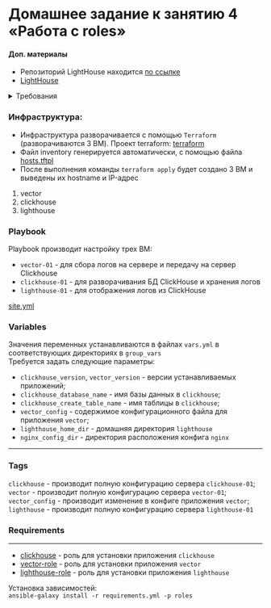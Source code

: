 # Домашнее задание к занятию 4 «Работа с roles»

#### Доп. материалы
- Репозиторий LightHouse находится [по ссылке](https://github.com/VKCOM/lighthouse)
- [LightHouse](https://youtu.be/ymlrNlaHzIY?t=929)

<details>
<summary>Требования</summary>

1. Создайте в старой версии playbook файл `requirements.yml` и заполните его содержимым:

   ```yaml
   ---
     - src: git@github.com:AlexeySetevoi/ansible-clickhouse.git
       scm: git
       version: "1.11.0"
       name: clickhouse 
   ```

2. При помощи `ansible-galaxy` скачайте себе эту роль.
3. Создайте новый каталог с ролью при помощи `ansible-galaxy role init vector-role`.
4. На основе tasks из старого playbook заполните новую role. Разнесите переменные между `vars` и `default`. 
5. Перенести нужные шаблоны конфигов в `templates`.
6. Опишите в `README.md` обе роли и их параметры. Пример качественной документации ansible role [по ссылке](https://github.com/cloudalchemy/ansible-prometheus).
7. Повторите шаги 3–6 для LightHouse. Помните, что одна роль должна настраивать один продукт.
8. Выложите все roles в репозитории. Проставьте теги, используя семантическую нумерацию. Добавьте roles в `requirements.yml` в playbook.
9. Переработайте playbook на использование roles. Не забудьте про зависимости LightHouse и возможности совмещения `roles` с `tasks`.
10. Выложите playbook в репозиторий.
11. В ответе дайте ссылки на оба репозитория с roles и одну ссылку на репозиторий с playbook.
</details>


### Инфраструктура:

* Инфраструктура разворачивается с помощью `Terraform` (разворачиваются 3 ВМ). Проект terraform: [terraform](https://github.com/filipp761/Netology-DevOps/tree/main/mnt-homeworks/08-ansible-03-yandex/terraform) 
* Файл inventory генерируется автоматически, с помощью файла [hosts.tftpl](hosts.tftpl)
* После выполнения команды `terraform apply` будет создано 3 ВМ и выведены их hostname и IP-адрес
1. vector
2. clickhouse
3. lighthouse

### Playbook
Playbook производит настройку трех ВМ:  
- `vector-01` - для сбора логов на сервере и передачу на сервер Сlickhouse
- `clickhouse-01` - для разворачивания БД ClickHouse и хранения логов
- `lighthouse-01` - для отображения логов из ClickHouse

[site.yml](https://github.com/filipp761/Netology-DevOps/blob/main/mnt-homeworks/08-ansible-04-role/playbook/terrafrom/ansible/site.yml)

### Variables
Значения переменных устанавливаются в файлах `vars.yml` в соответствующих директориях в `group_vars`  
Требуется задать следующие параметры:
- `clickhouse_version`, `vector_version` - версии устанавливаемых приложений;
- `clickhouse_database_name` - имя базы данных в `clickhouse`;
- `clickhouse_create_table_name` - имя таблицы в `clickhouse`;
- `vector_config` - содержимое конфигурационного файла для приложения `vector`;
- `lighthouse_home_dir` - домашняя директория `lighthouse` 
- `nginx_config_dir` - директория расположения конфига `nginx`
---

### Tags
`clickhouse` - производит полную конфигурацию сервера `clickhouse-01`;  
`vector` - производит полную конфигурацию сервера `vector-01`;  
`vector_config` - производит изменение в конфиге приложения `vector`;  
`lighthouse` - производит полную конфигурацию сервера `lighthouse-01`

### Requirements
------------
- [clickhouse](https://github.com/filipp761/Clickhouse-role.git) - роль для установки приложения `clickhouse`  
- [vector-role](https://github.com/filipp761/Vector-role.git) - роль для установки приложения `vector`  
- [lighthouse-role](https://github.com/filipp761/Lighthouse-role.git) - роль для установки приложения `lighthouse`

Установка зависимостей:  
`ansible-galaxy install -r requirements.yml -p roles`
